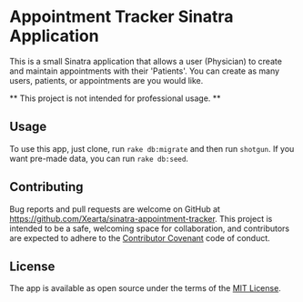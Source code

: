 # Appointment Tracker Sinatra Application

This is a small Sinatra application that allows a user (Physician) to create and maintain appointments with their 'Patients'. You can create as many users, patients, or appointments are you would like. 

** This project is not intended for professional usage. **

## Usage

To use this app, just clone, run `rake db:migrate` and then run `shotgun`.
If you want pre-made data, you can run `rake db:seed`.


## Contributing

Bug reports and pull requests are welcome on GitHub at https://github.com/Xearta/sinatra-appointment-tracker. This project is intended to be a safe, welcoming space for collaboration, and contributors are expected to adhere to the [Contributor Covenant](http://contributor-covenant.org) code of conduct.

## License

The app is available as open source under the terms of the [MIT License](https://opensource.org/licenses/MIT).
